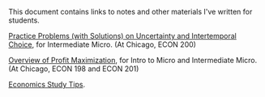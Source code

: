 This document contains links to notes and other materials I've written for students. 

[Practice Problems (with Solutions) on Uncertainty and Intertemporal Choice](https://www.dropbox.com/s/ewocwsx7r3qlpj9/uncertainty-problems.pdf?dl=0), for Intermediate Micro. (At Chicago, ECON 200)

<!---
[Practice Problems for ECON 200](https://www.dropbox.com/s/ch2nx63t9jksch0/final-problems.pdf?dl=0), for Intermediate Micro.
--->
[Overview of Profit Maximization](https://www.dropbox.com/s/9m7otiytgr0ax4k/writeup.pdf?dl=0), for Intro to Micro and Intermediate Micro. (At Chicago, ECON 198 and ECON 201)
<!---

#[Reading Applied Micro Papers](https://www.dropbox.com/s/s3rf9gczl6tk811/slides.pdf?dl=0), a presentation for Oeconomica, the undergraduate economics society at UChicago.
--->

[Economics Study Tips](https://www.dropbox.com/s/kfjyj08cbh6nycg/study-tips.pdf?dl=0).
